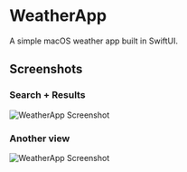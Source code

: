 # WeatherApp

A simple macOS weather app built in SwiftUI.

## Screenshots

### Search + Results
![WeatherApp Screenshot](https://github.com/Soham1903/WeatherApp/blob/main/Screenshots/ss1.png)

### Another view
![WeatherApp Screenshot](https://github.com/Soham1903/WeatherApp/blob/main/Screenshots/ss2.png)
